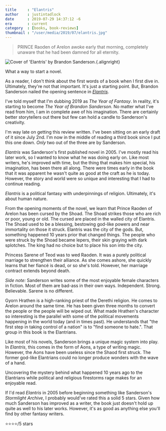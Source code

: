```yaml
---
title     : "Elantris"
author    : justintadlock
date      : 2019-07-29 14:37:12 -6
era       : current
category  : [books, book-reviews]
thumbnail : "/user/media/2019/07/elantris.jpg"
---
```


> PRINCE Raoden of Arelon awoke early that morning, completely unaware that he had been damned for all eternity.

![Cover of 'Elantris' by Brandon Sanderson.](http://justintadlock.com/user/media/2019/07/elantris.jpg){.alignright}

What a way to start a novel.

As a reader, I don't think about the first words of a book when I first dive in.  Ultimately, they're not that important.  It's just a starting point.  But, Brandon Sanderson nailed the opening sentence in _[Elantris](https://www.amazon.com/Elantris-Tenth-Anniversary-Authors-Definitive-ebook/dp/B003G93YLY/?tag=justtadl-20)_.

I've told myself that I'm dubbing 2019 as _The Year of Fantasy_.  In reality, it's starting to become _The Year of Brandon Sanderson_.  No matter what I've read from him, I am in complete awe of his imagination.  There are certainly better storytellers out there but few can hold a candle to Sanderson's creativity.

I'm way late on getting this review written.  I've been sitting on an early draft of it since July 2nd.  I'm now in the middle of reading a third book since I put this one down.  _Only_ two out of the three are by Sanderson.

_Elantris_ was Sanderson's first published novel in 2005.  I've mostly read his later work, so I wanted to know what he was doing early on.  Like most writers, he's improved with time, but the thing that makes him special, his imagination, has been there all along.  There were times early in the book that it was apparent he wasn't quite as good at the craft as he is today.  However, the story and world were so unique and interesting that I had to continue reading.

_Elantris_ is a political fantasy with underpinnings of religion.  Ultimately, it's about human nature.

From the opening moments of the novel, we learn that Prince Raoden of Arelon has been cursed by the Shoad.  The Shoad strikes those who are rich or poor, young or old.  The cursed are placed in the walled city of Elantris.  The Shoad used to be a blessing, bestowing god-like powers and near immortality on those it struck.  Elantris was the city of the gods.  But, something happened 10 years prior that changed things.  The people who were struck by the Shoad became lepers, their skin graying with dark splotches.  The king had no choice but to place his son into the city.

Princess Sarene of Teod was to wed Raoden.  It was a purely political marriage to strengthen their alliance.  As she comes ashore, she quickly learns that her fiancé is dead, or so she's told.  However, her marriage contract extends beyond death.

_Side note:_ Sanderson writes some of the most enjoyable female characters in fiction.  Most of them are bad-ass in their own ways.  Independent.  Strong.  Believable.  Sarene is no different.

Gyorn Hrathen is a high-ranking priest of the Derethi religion.  He comes to Arelon around the same time.  He has been given three months to convert the people or the people will be wiped out.  What made Hrathen's character so interesting is the parallel with some of the political movements happening in the world today (and in times past).  He understands that "the first step in taking control of a nation" is to "find someone to hate.".  That group in this book is the Elantrians.

Like most of his novels, Sanderson brings a unique magic system into play.  In _Elantris_, this comes in the form of Aons, a type of writing magic.  However, the Aons have been useless since the Shaod first struck.  The former god-like Elantrians could no longer produce wonders with the wave of a hand.

Uncovering the mystery behind what happened 10 years ago to the Elantrians while political and religious firestorms rage makes for an enjoyable read.

If I'd read _Elantris_ in 2005 before beginning something like Sanderson's _Stormlight Archive_, I probably would've rated this a solid 5 stars.  Given how much Sanderson has improved as a writer, the book just doesn't hold up quite as well to his later works.  However, it's as good as anything else you'll find by other fantasy writers.

⭐⭐⭐⭐/5 stars

